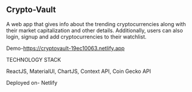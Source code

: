 ## Crypto-Vault

A web app that gives info about the trending cryptocurrencies along with their market capitalization and other details. Additionally, users can also login, signup and add cryptocurrencies to their watchlist.

Demo-https://cryptovault-19ec10063.netlify.app

TECHNOLOGY STACK

ReactJS, MaterialUI, ChartJS, Context API, Coin Gecko API

Deployed on- Netlify
